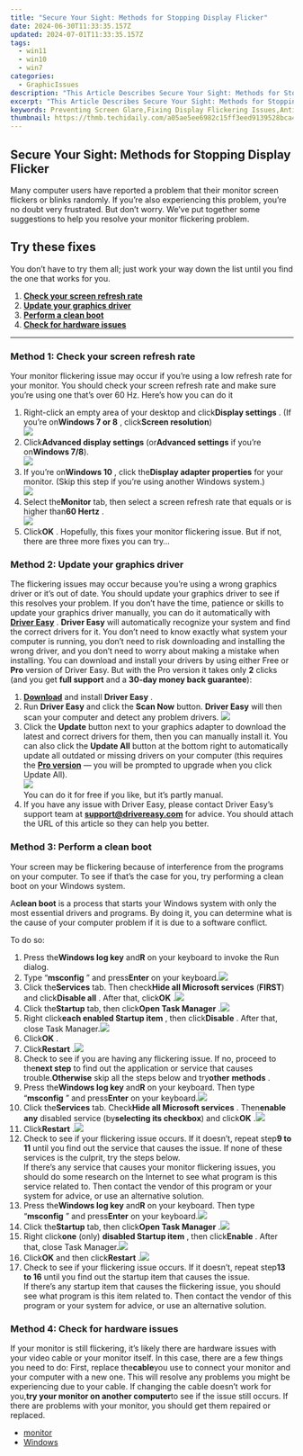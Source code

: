```yaml
---
title: "Secure Your Sight: Methods for Stopping Display Flicker"
date: 2024-06-30T11:33:35.157Z
updated: 2024-07-01T11:33:35.157Z
tags:
  - win11
  - win10
  - win7
categories:
  - GraphicIssues
description: "This Article Describes Secure Your Sight: Methods for Stopping Display Flicker"
excerpt: "This Article Describes Secure Your Sight: Methods for Stopping Display Flicker"
keywords: Preventing Screen Glare,Fixing Display Flickering Issues,Anti-Flicker Screen Technologies,Reducing Eye Strain From Monitors,Screen Flicker Reduction Tips,Optimal Screen Brightness Settings,Ergonomic Viewing Habits
thumbnail: https://thmb.techidaily.com/a05ae5ee6982c15ff3eed9139528bca4d5df10563908a6200578c04353f69c36.jpg
---
```


## Secure Your Sight: Methods for Stopping Display Flicker

Many computer users have reported a problem that their monitor screen flickers or blinks randomly. If you’re also experiencing this problem, you’re no doubt very frustrated. But don’t worry. We’ve put together some suggestions to help you resolve your monitor flickering problem.

## Try these fixes

You don’t have to try them all; just work your way down the list until you find the one that works for you.

1. [**Check your screen refresh rate**](#a)
2. [**Update your graphics driver**](#b)
3. [**Perform a clean boot**](#c)
4. [**Check for hardware issues**](#d)

---

### Method 1: Check your screen refresh rate

Your monitor flickering issue may occur if you’re using a low refresh rate for your monitor. You should check your screen refresh rate and make sure you’re using one that’s over 60 Hz. Here’s how you can do it

1. Right-click an empty area of your desktop and click**Display settings** . (If you’re on**Windows 7 or 8** , click**Screen resolution**)  
![](https://images.drivereasy.com/wp-content/uploads/2018/08/img_5b7e6da1b231b.jpg)
2. Click**Advanced display settings** (or**Advanced settings** if you’re on**Windows 7/8**).  
![](https://images.drivereasy.com/wp-content/uploads/2018/08/img_5b7e704e6a599.jpg)
3. If you’re on**Windows 10** , click the**Display adapter properties** for your monitor. (Skip this step if you’re using another Windows system.)  
![](https://images.drivereasy.com/wp-content/uploads/2018/08/img_5b7e7085d412e.jpg)
4. Select the**Monitor** tab, then select a screen refresh rate that equals or is higher than**60 Hertz** .  
![](https://images.drivereasy.com/wp-content/uploads/2018/08/img_5b7e71d39685f.jpg)
5. Click**OK** .
Hopefully, this fixes your monitor flickering issue. But if not, there are three more fixes you can try…

### Method 2: Update your graphics driver

The flickering issues may occur because you’re using a wrong graphics driver or it’s out of date. You should update your graphics driver to see if this resolves your problem. If you don’t have the time, patience or skills to update your graphics driver manually, you can do it automatically with [**Driver Easy**](https://tools.techidaily.com/drivereasy/download/) . **Driver Easy**  will automatically recognize your system and find the correct drivers for it. You don’t need to know exactly what system your computer is running, you don’t need to risk downloading and installing the wrong driver, and you don’t need to worry about making a mistake when installing.  You can download and install your drivers by using either Free or **Pro**  version of Driver Easy. But with the Pro version it takes only **2**  clicks (and you get **full support** and a **30-day money back guarantee**):

1. [**Download**](https://tools.techidaily.com/drivereasy/download/) and install **Driver Easy** .
2. Run **Driver Easy** and click the **Scan Now** button. **Driver Easy**  will then scan your computer and detect any problem drivers. ![](https://images.drivereasy.com/wp-content/uploads/2018/08/img_5b7e74986a8bc.jpg)
3. Click the **Update**  button next to your graphics adapter to download the latest and correct drivers for them, then you can manually install it. You can also click the **Update All**  button at the bottom right to automatically update all outdated or missing drivers on your computer (this requires the **[Pro version](https://tools.techidaily.com/drivereasy/download/)**  — you will be prompted to upgrade when you click Update All).  
![](https://images.drivereasy.com/wp-content/uploads/2018/08/img_5b7e74fc5c7b0.jpg)  
 You can do it for free if you like, but it’s partly manual.
4. If you have any issue with Driver Easy, please contact Driver Easy’s support team at **[support@drivereasy.com](mailto:support@drivereasy.com)**  for advice. You should attach the URL of this article so they can help you better.

### Method 3: Perform a clean boot

Your screen may be flickering because of interference from the programs on your computer. To see if that’s the case for you, try performing a clean boot on your Windows system.

 A**clean boot** is a process that starts your Windows system with only the most essential drivers and programs. By doing it, you can determine what is the cause of your computer problem if it is due to a software conflict.

To do so:

1. Press the**Windows log key** and**R** on your keyboard to invoke the Run dialog.
2. Type “**msconfig** ” and press**Enter** on your keyboard.![](https://images.drivereasy.com/wp-content/uploads/2018/03/img_5abb16efa1a4f.png)
3. Click the**Services** tab. Then check**Hide all Microsoft services** (**FIRST**) and click**Disable all** . After that, click**OK** .![](https://images.drivereasy.com/wp-content/uploads/2018/03/img_5abb19193a7d5.png)
4. Click the**Startup** tab, then click**Open Task Manager** .![](https://images.drivereasy.com/wp-content/uploads/2018/03/img_5abb3e91a6b28.png)
5. Right click**each enabled Startup item** , then click**Disable** . After that, close Task Manager.![](https://images.drivereasy.com/wp-content/uploads/2018/03/img_5abb40476a45c.jpg)
6. Click**OK** .
7. Click**Restart** .![](https://images.drivereasy.com/wp-content/uploads/2018/03/img_5abb3516e8887.png)
8. Check to see if you are having any flickering issue. If no, proceed to the**next step** to find out the application or service that causes trouble.**Otherwise** skip all the steps below and try**other** **methods** .
9. Press the**Windows log key** and**R** on your keyboard. Then type “**msconfig** ” and press**Enter** on your keyboard.![](https://images.drivereasy.com/wp-content/uploads/2018/03/img_5abb16efa1a4f.png)
10. Click the**Services** tab. Check**Hide all Microsoft services** . Then**enable** **any** disabled service (by**selecting its checkbox**) and click**OK** .![](https://images.drivereasy.com/wp-content/uploads/2018/03/img_5abb3b3ebfca4.png)
11. Click**Restart** .![](https://images.drivereasy.com/wp-content/uploads/2018/03/img_5abb3516e8887.png)
12. Check to see if your flickering issue occurs. If it doesn’t, repeat step**9 to 11**  until you find out the service that causes the issue. If none of these services is the culprit, try the steps below.  
 If there’s any service that causes your monitor flickering issues, you should do some research on the Internet to see what program is this service related to. Then contact the vendor of this program or your system for advice, or use an alternative solution.
13. Press the**Windows log key** and**R** on your keyboard. Then type “**msconfig** ” and press**Enter** on your keyboard.![](https://images.drivereasy.com/wp-content/uploads/2018/03/img_5abb16efa1a4f.png)
14. Click the**Startup** tab, then click**Open Task Manager** .![](https://images.drivereasy.com/wp-content/uploads/2018/03/img_5abb3e91a6b28.png)
15. Right click**one** (only) **disabled Startup item** , then click**Enable** . After that, close Task Manager.![](https://images.drivereasy.com/wp-content/uploads/2018/03/img_5abb439d112a8.jpg)
16. Click**OK** and then click**Restart** .![](https://images.drivereasy.com/wp-content/uploads/2018/03/img_5abb3516e8887.png)
17. Check to see if your flickering issue occurs. If it doesn’t, repeat step**13 to 16**  until you find out the startup item that causes the issue.  
 If there’s any startup item that causes the flickering issue, you should see what program is this item related to. Then contact the vendor of this program or your system for advice, or use an alternative solution.

### Method 4: Check for hardware issues

If your monitor is still flickering, it’s likely there are hardware issues with your video cable or your monitor itself. In this case, there are a few things you need to do: First, replace the**cable**you use to connect your monitor and your computer with a new one. This will resolve any problems you might be experiencing due to your cable. If changing the cable doesn’t work for you,**try your monitor on another computer**to see if the issue still occurs. If there are problems with your monitor, you should get them repaired or replaced.

* [monitor](https://tools.techidaily.com/drivereasy/download/)
* [Windows](https://tools.techidaily.com/drivereasy/download/)

<ins class="adsbygoogle"
     style="display:block"
     data-ad-format="autorelaxed"
     data-ad-client="ca-pub-7571918770474297"
     data-ad-slot="1223367746"></ins>



<ins class="adsbygoogle"
     style="display:block"
     data-ad-client="ca-pub-7571918770474297"
     data-ad-slot="8358498916"
     data-ad-format="auto"
     data-full-width-responsive="true"></ins>


